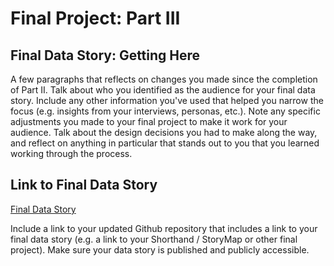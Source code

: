 <h1>Final Project: Part III</h1>

<h2>Final Data Story: Getting Here</h2>

A few paragraphs that reflects on changes you made since the completion of Part II.  Talk about who you identified as the audience for your final data story.  Include any other information you've used that helped you narrow the focus (e.g. insights from your interviews, personas, etc.).  Note any specific adjustments you made to your final project to make it work for your audience.  Talk about the design decisions you had to make along the way, and reflect on anything in particular that stands out to you that you learned working through the process.

<h2>Link to Final Data Story</h2>

[Final Data Story](/https://carnegiemellon.shorthandstories.com/the-underutilized-role-of-arts-and-culture-in-community-development/index.html)

Include a link to your updated Github repository that includes a link to your final data story (e.g. a link to your Shorthand / StoryMap or other final project).  Make sure your data story is published and publicly accessible.
